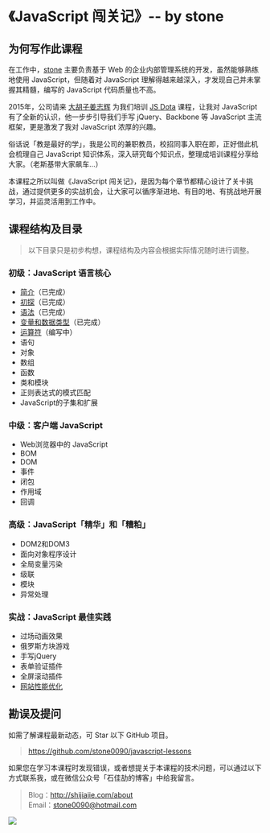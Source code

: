 # 《JavaScript 闯关记》-- by stone

## 为何写作此课程

在工作中，[stone](http://shijiajie.com/about/)  主要负责基于 Web 的企业内部管理系统的开发，虽然能够熟练地使用 JavaScript，但随着对 JavaScript 理解得越来越深入，才发现自己并未掌握其精髓，编写的 JavaScript 代码质量也不高。

2015年，公司请来 [大胡子姜志辉](http://weibo.com/zhihuijiang) 为我们培训 [JS Dota](http://ibagsoft.github.io/js_dota/) 课程，让我对 JavaScript 有了全新的认识，他一步步引导我们手写 jQuery、Backbone 等 JavaScript 主流框架，更是激发了我对 JavaScript 浓厚的兴趣。

俗话说「教是最好的学」，我是公司的兼职教员，校招同事入职在即，正好借此机会梳理自己 JavaScript 知识体系，深入研究每个知识点，整理成培训课程分享给大家。（老斯基带大家飙车...）

本课程之所以叫做《JavaScript 闯关记》，是因为每个章节都精心设计了关卡挑战，通过提供更多的实战机会，让大家可以循序渐进地、有目的地、有挑战地开展学习，并运灵活用到工作中。

## 课程结构及目录
> 以下目录只是初步构想，课程结构及内容会根据实际情况随时进行调整。

### 初级：JavaScript 语言核心
- [简介](/1.1-Introduction.md)（已完成）
- [初探](/1.2-FirstExploration.md)（已完成）
- [语法](/1.3-Syntax.md)（已完成）
- [变量和数据类型](/1.4-Variable&Types.md)（已完成）
- [运算符](/1.5-Operators.md)（编写中）
- 语句
- 对象
- 数组
- 函数
- 类和模块
- 正则表达式的模式匹配
- JavaScript的子集和扩展

### 中级：客户端 JavaScript
- Web浏览器中的 JavaScript
- BOM
- DOM
- 事件
- 闭包
- 作用域
- 回调

### 高级：JavaScript「精华」和「糟粕」
- DOM2和DOM3
- 面向对象程序设计
- 全局变量污染
- 级联
- 模块
- 异常处理

### 实战：JavaScript 最佳实践
- 过场动画效果
- 俄罗斯方块游戏
- 手写jQuery
- 表单验证插件
- 全屏滚动插件
- [网站性能优化](http://www.imooc.com/view/50)

## 勘误及提问

如需了解课程最新动态，可 Star 以下 GitHub 项目。

> https://github.com/stone0090/javascript-lessons

如果您在学习本课程时发现错误，或者想提关于本课程的技术问题，可以通过以下方式联系我，或在微信公众号「石佳劼的博客」中给我留言。

> Blog：http://shijiajie.com/about  
> Email：stone0090@hotmail.com

![](http://7xkhp9.com1.z0.glb.clouddn.com/blog/other/blog_statement_20160618_01.png?imageView2/2/w/650/interlace/1/q/100)